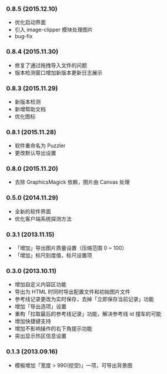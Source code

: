 ### 0.8.5 (2015.12.10)
- 优化启动界面
- 引入 image-clipper 模块处理图片
- bug-fix

### 0.8.4 (2015.11.30)
- 修复了通过拖拽导入文件的问题
- 版本检测窗口增加新版本更新日志展示

### 0.8.3 (2015.11.29)
- 新版本检测
- 新增帮助文档
- 优化图标

### 0.8.1 (2015.11.28)
- 软件重命名为 Puzzler
- 更改默认导出设置

### 0.8.0 (2015.11.20)
- 去除 GraphicsMagick 依赖，图片由 Canvas 处理

### 0.5.0 (2014.11.29)
- 全新的软件界面
- 优化客户端系统探测方法

### 0.3.1 (2013.11.15)
- 「增加」导出图片质量设置（压缩范围 0 ~ 100）
- 「增加」标尺刻度值，标尺设置项

### 0.3.0 (2013.10.11)
- 增加自定义内容区功能
- 导出为 HTML 时同时导出配置文件和初始图片文件
- 参考线记录更改为实时保存，去掉「立即保存当前记录」功能
- 增加「导出选项」设置
- 重构「拉取最后的参考线记录」功能，解决参考线 id 撞车的可能
- 增加快捷键支持
- 增加不影响操作的右下角提示功能
- 突出显示热区信息设置

### 0.1.3 (2013.09.16)
- 模板增加「宽度 > 990(挖空)」一项，可导出背景图

